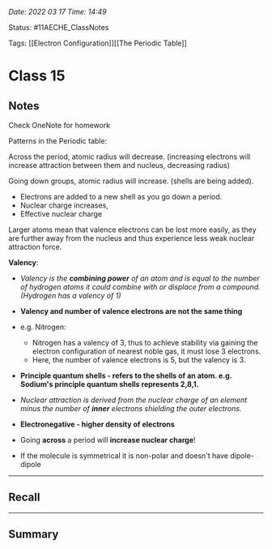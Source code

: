 *Date: 2022 03 17 Time: 14:49*


Status: #11AECHE_ClassNotes

Tags: [[Electron Configuration]][[The Periodic Table]]


# Class 15


## Notes
Check OneNote for homework

Patterns in the Periodic table:

Across the period, atomic radius will decrease. (increasing electrons will increase attraction between them and nucleus, decreasing radius)

Going down groups, atomic radius will increase. (shells are being added). 

* Electrons are added to a new shell as you go down a period.
* Nuclear charge increases,
* Effective nuclear charge

Larger atoms mean that valence electrons can be lost more easily, as they are further away from the nucleus and thus experience less weak nuclear attraction force. 

**Valency**:

* *Valency is the **combining power** of an atom and is equal to the number of hydrogen atoms it could combine with or displace from a compound. (Hydrogen has a valency of 1)*
* **Valency and number of valence electrons are not the same thing**
* e.g. Nitrogen:
	* Nitrogen has a valency of 3, thus to achieve stability via gaining the electron configuration of nearest noble gas, it must lose 3 electrons. 
	* Here, the number of valence electrons is 5, but the valency is 3.
* **Principle quantum shells - refers to the shells of an atom. e.g. Sodium's principle quantum shells represents 2,8,1.**
* *Nuclear attraction is derived from the nuclear charge of an element minus the number of **inner** electrons shielding the outer electrons.*
* **Electronegative - higher density of electrons**

* Going **across** a period will **increase nuclear charge**!
* If the molecule is symmetrical it is non-polar and doesn't have dipole-dipole



---
## Recall








---

## Summary
